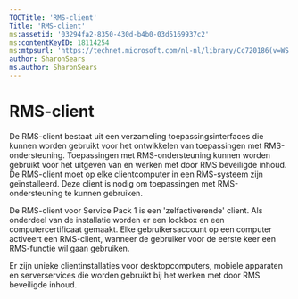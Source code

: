```yaml
---
TOCTitle: 'RMS-client'
Title: 'RMS-client'
ms:assetid: '03294fa2-8350-430d-b4b0-03d5169937c2'
ms:contentKeyID: 18114254
ms:mtpsurl: 'https://technet.microsoft.com/nl-nl/library/Cc720186(v=WS.10)'
author: SharonSears
ms.author: SharonSears
---
```


RMS-client
==========

De RMS-client bestaat uit een verzameling toepassingsinterfaces die kunnen worden gebruikt voor het ontwikkelen van toepassingen met RMS-ondersteuning. Toepassingen met RMS-ondersteuning kunnen worden gebruikt voor het uitgeven van en werken met door RMS beveiligde inhoud. De RMS-client moet op elke clientcomputer in een RMS-systeem zijn geïnstalleerd. Deze client is nodig om toepassingen met RMS-ondersteuning te kunnen gebruiken.

De RMS-client voor Service Pack 1 is een 'zelfactiverende' client. Als onderdeel van de installatie worden er een lockbox en een computercertificaat gemaakt. Elke gebruikersaccount op een computer activeert een RMS-client, wanneer de gebruiker voor de eerste keer een RMS-functie wil gaan gebruiken.

Er zijn unieke clientinstallaties voor desktopcomputers, mobiele apparaten en serverservices die worden gebruikt bij het werken met door RMS beveiligde inhoud.
